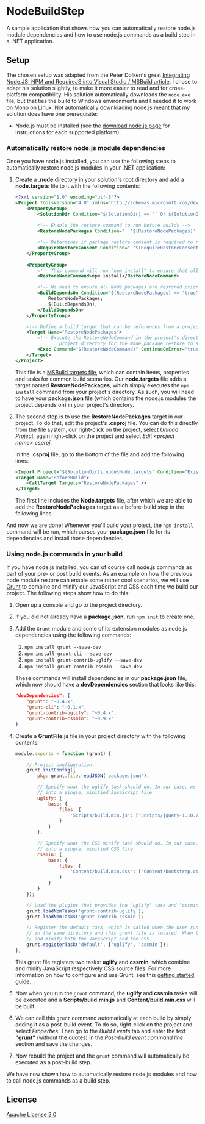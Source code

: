 # NodeBuildStep

A sample application that shows how you can automatically restore node.js module dependencies and how to use node.js commands as a build step in a .NET application.

## Setup 
The chosen setup was adapted from the Peter Dolken's great [Integrating Node.JS, NPM and RequireJS into Visual Studio / MSBuild article](http://blog.ddrit.com/2013/11/integrating-node-js-npm-and-requirejs-into-visual-studio-msbuild/). I chose to adapt his solution slightly, to make it more easier to read and for cross-platform compatibility. His solution automatically downloads the `node.exe` file, but that ties the build to Windows environments and I needed it to work on Mono on Linux. Not automatically downloading node.js meant that my solution does have one prerequisite: 

* Node.js must be installed (see the [download node.js page](http://nodejs.org/download/) for instructions for each supported platform).

### Automatically restore node.js module dependencies

Once you have node.js installed, you can use the following steps to automatically restore node.js modules in your .NET application:

1. Create a **.node** directory in your solution's root directory and add a **node.targets** file to it with the following contents:

    ```xml
    <?xml version="1.0" encoding="utf-8"?>
    <Project ToolsVersion="4.0" xmlns="http://schemas.microsoft.com/developer/msbuild/2003">
        <PropertyGroup>
            <SolutionDir Condition="$(SolutionDir) == '' Or $(SolutionDir) == '*Undefined*'">$(MSBuildProjectDirectory)\..\</SolutionDir>
        
            <!-- Enable the restore command to run before builds -->
            <RestoreNodePackages Condition="  '$(RestoreNodePackages)' == '' ">true</RestoreNodePackages>

            <!-- Determines if package restore consent is required to restore packages -->
            <RequireRestoreConsent Condition=" '$(RequireRestoreConsent)' != 'false' ">true</RequireRestoreConsent>
        </PropertyGroup>
       
        <PropertyGroup>
            <!-- This command will run "npm install" to ensure that all the dependencies specified in the package.json file are installed -->
            <RestoreNodeCommand>npm install</RestoreNodeCommand>

            <!-- We need to ensure all Node packages are restored prior to assembly resolve -->
            <BuildDependsOn Condition="$(RestoreNodePackages) == 'true'">
                RestoreNodePackages;
                $(BuildDependsOn);
            </BuildDependsOn>
        </PropertyGroup>

        <!-- Define a build target that can be references from a project that will automatically  -->
        <Target Name="RestoreNodePackages">
            <!-- Execute the RestoreNodeCommand in the project's directory. As such, the package.json file needs to be in the root of the
                    project directory for the Node package restore to succeed -->
            <Exec Command="$(RestoreNodeCommand)" ContinueOnError="true" WorkingDirectory="$(ProjectDir)" />
        </Target>
    </Project>
    ```

    This file is a [MSBuild targets file](http://msdn.microsoft.com/en-us/library/ms164312.aspx), which can contain items, properties and tasks for common build scenarios. Our **node.targets** file adds a target named **RestoreNodePackages**, which simply executes the `npm install` command from your project's directory. As such, you will need to have your **package.json** file (which contains the node.js modules the project depends on) in your project's directory.

2. The second step is to use the **RestoreNodePackages** target in our project. To do that, edit the project's **.csproj** file. You can do this directly from the file system, our right-click on the project, select *Unload Project*, again right-click on the project and select *Edit &lt;project name&gt;.csproj*.

    In the **.csproj** file, go to the bottom of the file and add the following lines:

    ```xml
    <Import Project="$(SolutionDir)\.node\Node.targets" Condition="Exists('$(SolutionDir)\.node\Node.targets')" />
    <Target Name="BeforeBuild">
        <CallTarget Targets="RestoreNodePackages" />
    </Target>    
    ```

    The first line includes the **Node.targets** file, after which we are able to add the **RestoreNodePackages** target as a before-build step in the following lines. 

And now we are done! Whenever you'll build your project, the `npm install` command will be run, which parses your **package.json** file for its dependencies and install those dependencies.

### Using node.js commands in your build

If you have node.js installed, you can of course call node.js commands as part of your pre- or post build events. As an example on how the previous node module restore can enable some rather cool scenarios, we will use [Grunt](http://gruntjs.com/) to combine and minify our JavaScript and CSS each time we build our project. The following steps show how to do this:

1. Open up a console and go to the project directory.

2. If you did not already have a **package.json**, run `npm init` to create one.

3. Add the `Grunt` module and some of its extension modules as node.js dependencies using the following commands:

    1. `npm install grunt --save-dev`
    2. `npm install grunt-cli --save-dev`
    3. `npm install grunt-contrib-uglify --save-dev`
    4. `npm install grunt-contrib-cssmin --save-dev`

    These commands will install dependencies in our **package.json** file, which now should have a **devDependencies** section that looks like this:

    ```json 
    "devDependencies": {
        "grunt": "~0.4.x",
        "grunt-cli": "~0.1.x",
        "grunt-contrib-uglify": "~0.4.x",
        "grunt-contrib-cssmin": "~0.9.x"
    }
    ```

4. Create a **GruntFile.js** file in your project directory with the following contents:

    ```javascript 
    module.exports = function (grunt) {

        // Project configuration.
        grunt.initConfig({
            pkg: grunt.file.readJSON('package.json'),

            // Specify what the uglify task should do. In our case, we will combine the JavaScript files the website depends on
            // into a single, minified JavaScript file
            uglify: {
                base: {
                    files: {
                        'Scripts/build.min.js': ['Scripts/jquery-1.10.2.js', 'Scripts/bootstrap.js', 'Scripts/respond.js', 'Scripts/site.js']
                    }
                }
            },

            // Specify what the CSS minify task should do. In our case, we will combine the CSS files the website depends on
            // into a single, minified CSS file
            cssmin: {
                base: {
                    files: {
                        'Content/build.min.css': ['Content/bootstrap.css', 'Content/site.css']
                    }
                }
            }
        });

        // Load the plugins that provides the "uglify" task and "cssmin" tasks
        grunt.loadNpmTasks('grunt-contrib-uglify');
        grunt.loadNpmTasks('grunt-contrib-cssmin');

        // Register the default task, which is called when the user runs "grunt" on the command line
        // in the same directory and this grunt file is located. When this task runs, it will combine 
        // and minify both the JavaScript and the CSS
        grunt.registerTask('default', ['uglify', 'cssmin']);
    };
    ``` 

    This grunt file registers two tasks: **uglify** and **cssmin**, which combine and minify JavaScript respectively CSS source files. For more information on how to configure and use Grunt, see this [getting started guide](http://gruntjs.com/getting-started).

5. Now when you run the `grunt` command, the **uglify** and **cssmin** tasks will be executed and a **Scripts/build.min.js** and **Content/build.min.css** will be built.

6. We can call this `grunt` command automatically at each build by simply adding it as a post-build event. To do so, right-click on the project and select *Properties*. Then go to the *Build Events* tab and enter the text **"grunt"** (without the quotes) in the *Post-build event command line* section and save the changes.

7. Now rebuild the project and the `grunt` command will automatically be executed as a post-build step.

We have now shown how to automatically restore node.js modules and how to call node.js commands as a build step.

## License
[Apache License 2.0](LICENSE)